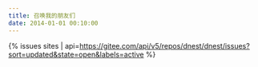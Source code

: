 ```yaml
---
title: 召唤我的朋友们
date: 2014-01-01 00:10:00
---
```


{% issues sites | api=https://gitee.com/api/v5/repos/dnest/dnest/issues?sort=updated&state=open&labels=active %}